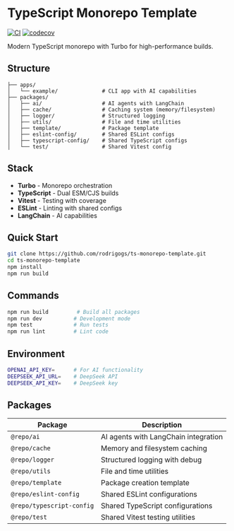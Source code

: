 # TypeScript Monorepo Template

[![CI](https://github.com/rodrigogs/ts-monorepo-template/workflows/CI/badge.svg)](https://github.com/rodrigogs/ts-monorepo-template/actions)
[![codecov](https://codecov.io/gh/rodrigogs/ts-monorepo-template/branch/main/graph/badge.svg)](https://codecov.io/gh/rodrigogs/ts-monorepo-template)

Modern TypeScript monorepo with Turbo for high-performance builds.

## Structure

```
├── apps/
│   └── example/              # CLI app with AI capabilities
├── packages/
│   ├── ai/                   # AI agents with LangChain
│   ├── cache/                # Caching system (memory/filesystem)
│   ├── logger/               # Structured logging
│   ├── utils/                # File and time utilities
│   ├── template/             # Package template
│   ├── eslint-config/        # Shared ESLint configs
│   ├── typescript-config/    # Shared TypeScript configs
│   └── test/                 # Shared Vitest config
```

## Stack

- **Turbo** - Monorepo orchestration
- **TypeScript** - Dual ESM/CJS builds  
- **Vitest** - Testing with coverage
- **ESLint** - Linting with shared configs
- **LangChain** - AI capabilities

## Quick Start

```bash
git clone https://github.com/rodrigogs/ts-monorepo-template.git
cd ts-monorepo-template
npm install
npm run build
```

## Commands

```bash
npm run build         # Build all packages
npm run dev          # Development mode
npm test             # Run tests
npm run lint         # Lint code
```

## Environment

```bash
OPENAI_API_KEY=      # For AI functionality
DEEPSEEK_API_URL=    # DeepSeek API
DEEPSEEK_API_KEY=    # DeepSeek key
```

## Packages

| Package | Description |
|---------|-------------|
| `@repo/ai` | AI agents with LangChain integration |
| `@repo/cache` | Memory and filesystem caching |
| `@repo/logger` | Structured logging with debug |
| `@repo/utils` | File and time utilities |
| `@repo/template` | Package creation template |
| `@repo/eslint-config` | Shared ESLint configurations |
| `@repo/typescript-config` | Shared TypeScript configurations |
| `@repo/test` | Shared Vitest testing utilities |
